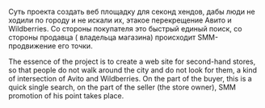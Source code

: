 Cуть проекта создать веб площадку для секонд хендов, дабы люди не ходили по городу и не искали их, этакое перекрещение Авито и Wildberries. Со стороны покупателя это быстрый единый поиск, со стороны продавца ( владельца магазина) происходит SMM- продвижение его точки.

The essence of the project is to create a web site for second-hand stores, so that people do not walk around the city and do not look for them, a kind of intersection of Avito and Wildberries. On the part of the buyer, this is a quick single search, on the part of the seller (the store owner), SMM promotion of his point takes place.
